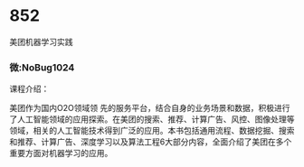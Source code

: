 # 852
美团机器学习实践 
### 微:NoBug1024 


课程介绍：

美团作为国内O2O领域领 先的服务平台，结合自身的业务场景和数据，积极进行了人工智能领域的应用探索。在美团的搜索、推荐、计算广告、风控、图像处理等领域，相关的人工智能技术得到广泛的应用。本书包括通用流程、数据挖掘、搜索和推荐、计算广告、深度学习以及算法工程6大部分内容，全面介绍了美团在多个重要方面对机器学习的应用。
